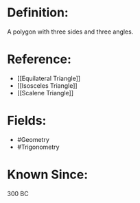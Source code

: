 

# Definition:
A polygon with three sides and three angles.

# Reference:
- [[Equilateral Triangle]]
- [[Isosceles Triangle]]
- [[Scalene Triangle]]

# Fields: 
- #Geometry
- #Trigonometry

# Known Since:
300 BC

